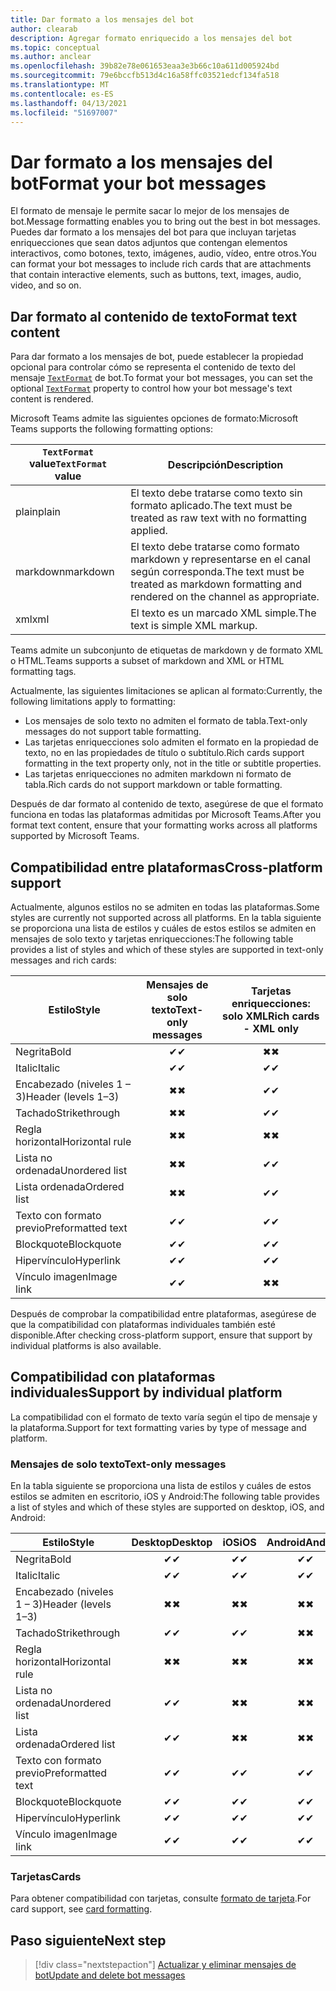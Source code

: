 ```yaml
---
title: Dar formato a los mensajes del bot
author: clearab
description: Agregar formato enriquecido a los mensajes del bot
ms.topic: conceptual
ms.author: anclear
ms.openlocfilehash: 39b82e78e061653eaa3e3b66c10a611d005924bd
ms.sourcegitcommit: 79e6bccfb513d4c16a58ffc03521edcf134fa518
ms.translationtype: MT
ms.contentlocale: es-ES
ms.lasthandoff: 04/13/2021
ms.locfileid: "51697007"
---
```

# <a name="format-your-bot-messages"></a><span data-ttu-id="a0d9a-103">Dar formato a los mensajes del bot</span><span class="sxs-lookup"><span data-stu-id="a0d9a-103">Format your bot messages</span></span>

<span data-ttu-id="a0d9a-104">El formato de mensaje le permite sacar lo mejor de los mensajes de bot.</span><span class="sxs-lookup"><span data-stu-id="a0d9a-104">Message formatting enables you to bring out the best in bot messages.</span></span> <span data-ttu-id="a0d9a-105">Puedes dar formato a los mensajes del bot para que incluyan tarjetas enriquecciones que sean datos adjuntos que contengan elementos interactivos, como botones, texto, imágenes, audio, vídeo, entre otros.</span><span class="sxs-lookup"><span data-stu-id="a0d9a-105">You can format your bot messages to include rich cards that are attachments that contain interactive elements, such as buttons, text, images, audio, video, and so on.</span></span>

## <a name="format-text-content"></a><span data-ttu-id="a0d9a-106">Dar formato al contenido de texto</span><span class="sxs-lookup"><span data-stu-id="a0d9a-106">Format text content</span></span>

<span data-ttu-id="a0d9a-107">Para dar formato a los mensajes de bot, puede establecer la propiedad opcional para controlar cómo se representa el contenido de texto del mensaje [`TextFormat`](/bot-framework/dotnet/bot-builder-dotnet-create-messages#customizing-a-message) de bot.</span><span class="sxs-lookup"><span data-stu-id="a0d9a-107">To format your bot messages, you can set the optional [`TextFormat`](/bot-framework/dotnet/bot-builder-dotnet-create-messages#customizing-a-message) property to control how your bot message's text content is rendered.</span></span>

<span data-ttu-id="a0d9a-108">Microsoft Teams admite las siguientes opciones de formato:</span><span class="sxs-lookup"><span data-stu-id="a0d9a-108">Microsoft Teams supports the following formatting options:</span></span>

| <span data-ttu-id="a0d9a-109">`TextFormat` value</span><span class="sxs-lookup"><span data-stu-id="a0d9a-109">`TextFormat` value</span></span> | <span data-ttu-id="a0d9a-110">Descripción</span><span class="sxs-lookup"><span data-stu-id="a0d9a-110">Description</span></span> |
| --- | --- |
| <span data-ttu-id="a0d9a-111">plain</span><span class="sxs-lookup"><span data-stu-id="a0d9a-111">plain</span></span> | <span data-ttu-id="a0d9a-112">El texto debe tratarse como texto sin formato aplicado.</span><span class="sxs-lookup"><span data-stu-id="a0d9a-112">The text must be treated as raw text with no formatting applied.</span></span>|
| <span data-ttu-id="a0d9a-113">markdown</span><span class="sxs-lookup"><span data-stu-id="a0d9a-113">markdown</span></span> | <span data-ttu-id="a0d9a-114">El texto debe tratarse como formato markdown y representarse en el canal según corresponda.</span><span class="sxs-lookup"><span data-stu-id="a0d9a-114">The text must be treated as markdown formatting and rendered on the channel as appropriate.</span></span> |
| <span data-ttu-id="a0d9a-115">xml</span><span class="sxs-lookup"><span data-stu-id="a0d9a-115">xml</span></span> | <span data-ttu-id="a0d9a-116">El texto es un marcado XML simple.</span><span class="sxs-lookup"><span data-stu-id="a0d9a-116">The text is simple XML markup.</span></span> |

<span data-ttu-id="a0d9a-117">Teams admite un subconjunto de etiquetas de markdown y de formato XML o HTML.</span><span class="sxs-lookup"><span data-stu-id="a0d9a-117">Teams supports a subset of markdown and XML or HTML formatting tags.</span></span>

<span data-ttu-id="a0d9a-118">Actualmente, las siguientes limitaciones se aplican al formato:</span><span class="sxs-lookup"><span data-stu-id="a0d9a-118">Currently, the following limitations apply to formatting:</span></span>

* <span data-ttu-id="a0d9a-119">Los mensajes de solo texto no admiten el formato de tabla.</span><span class="sxs-lookup"><span data-stu-id="a0d9a-119">Text-only messages do not support table formatting.</span></span>
* <span data-ttu-id="a0d9a-120">Las tarjetas enriquecciones solo admiten el formato en la propiedad de texto, no en las propiedades de título o subtítulo.</span><span class="sxs-lookup"><span data-stu-id="a0d9a-120">Rich cards support formatting in the text property only, not in the title or subtitle properties.</span></span>
* <span data-ttu-id="a0d9a-121">Las tarjetas enriquecciones no admiten markdown ni formato de tabla.</span><span class="sxs-lookup"><span data-stu-id="a0d9a-121">Rich cards do not support markdown or table formatting.</span></span>

<span data-ttu-id="a0d9a-122">Después de dar formato al contenido de texto, asegúrese de que el formato funciona en todas las plataformas admitidas por Microsoft Teams.</span><span class="sxs-lookup"><span data-stu-id="a0d9a-122">After you format text content, ensure that your formatting works across all platforms supported by Microsoft Teams.</span></span>

## <a name="cross-platform-support"></a><span data-ttu-id="a0d9a-123">Compatibilidad entre plataformas</span><span class="sxs-lookup"><span data-stu-id="a0d9a-123">Cross-platform support</span></span>

<span data-ttu-id="a0d9a-124">Actualmente, algunos estilos no se admiten en todas las plataformas.</span><span class="sxs-lookup"><span data-stu-id="a0d9a-124">Some styles are currently not supported across all platforms.</span></span> <span data-ttu-id="a0d9a-125">En la tabla siguiente se proporciona una lista de estilos y cuáles de estos estilos se admiten en mensajes de solo texto y tarjetas enriquecciones:</span><span class="sxs-lookup"><span data-stu-id="a0d9a-125">The following table provides a list of styles and which of these styles are supported in text-only messages and rich cards:</span></span>

| <span data-ttu-id="a0d9a-126">Estilo</span><span class="sxs-lookup"><span data-stu-id="a0d9a-126">Style</span></span>                     | <span data-ttu-id="a0d9a-127">Mensajes de solo texto</span><span class="sxs-lookup"><span data-stu-id="a0d9a-127">Text-only messages</span></span> | <span data-ttu-id="a0d9a-128">Tarjetas enriquecciones: solo XML</span><span class="sxs-lookup"><span data-stu-id="a0d9a-128">Rich cards - XML only</span></span> |
| ---                       | :---: | :---: |
| <span data-ttu-id="a0d9a-129">Negrita</span><span class="sxs-lookup"><span data-stu-id="a0d9a-129">Bold</span></span>                      | <span data-ttu-id="a0d9a-130">✔</span><span class="sxs-lookup"><span data-stu-id="a0d9a-130">✔</span></span> | <span data-ttu-id="a0d9a-131">✖</span><span class="sxs-lookup"><span data-stu-id="a0d9a-131">✖</span></span> |
| <span data-ttu-id="a0d9a-132">Italic</span><span class="sxs-lookup"><span data-stu-id="a0d9a-132">Italic</span></span>                    | <span data-ttu-id="a0d9a-133">✔</span><span class="sxs-lookup"><span data-stu-id="a0d9a-133">✔</span></span> | <span data-ttu-id="a0d9a-134">✔</span><span class="sxs-lookup"><span data-stu-id="a0d9a-134">✔</span></span> |
| <span data-ttu-id="a0d9a-135">Encabezado (niveles 1 &ndash; 3)</span><span class="sxs-lookup"><span data-stu-id="a0d9a-135">Header (levels 1&ndash;3)</span></span> | <span data-ttu-id="a0d9a-136">✖</span><span class="sxs-lookup"><span data-stu-id="a0d9a-136">✖</span></span> | <span data-ttu-id="a0d9a-137">✔</span><span class="sxs-lookup"><span data-stu-id="a0d9a-137">✔</span></span> |
| <span data-ttu-id="a0d9a-138">Tachado</span><span class="sxs-lookup"><span data-stu-id="a0d9a-138">Strikethrough</span></span>             | <span data-ttu-id="a0d9a-139">✖</span><span class="sxs-lookup"><span data-stu-id="a0d9a-139">✖</span></span> | <span data-ttu-id="a0d9a-140">✔</span><span class="sxs-lookup"><span data-stu-id="a0d9a-140">✔</span></span> |
| <span data-ttu-id="a0d9a-141">Regla horizontal</span><span class="sxs-lookup"><span data-stu-id="a0d9a-141">Horizontal rule</span></span>           | <span data-ttu-id="a0d9a-142">✖</span><span class="sxs-lookup"><span data-stu-id="a0d9a-142">✖</span></span> | <span data-ttu-id="a0d9a-143">✖</span><span class="sxs-lookup"><span data-stu-id="a0d9a-143">✖</span></span> |
| <span data-ttu-id="a0d9a-144">Lista no ordenada</span><span class="sxs-lookup"><span data-stu-id="a0d9a-144">Unordered list</span></span>            | <span data-ttu-id="a0d9a-145">✖</span><span class="sxs-lookup"><span data-stu-id="a0d9a-145">✖</span></span> | <span data-ttu-id="a0d9a-146">✔</span><span class="sxs-lookup"><span data-stu-id="a0d9a-146">✔</span></span> |
| <span data-ttu-id="a0d9a-147">Lista ordenada</span><span class="sxs-lookup"><span data-stu-id="a0d9a-147">Ordered list</span></span>              | <span data-ttu-id="a0d9a-148">✖</span><span class="sxs-lookup"><span data-stu-id="a0d9a-148">✖</span></span> | <span data-ttu-id="a0d9a-149">✔</span><span class="sxs-lookup"><span data-stu-id="a0d9a-149">✔</span></span> |
| <span data-ttu-id="a0d9a-150">Texto con formato previo</span><span class="sxs-lookup"><span data-stu-id="a0d9a-150">Preformatted text</span></span>         | <span data-ttu-id="a0d9a-151">✔</span><span class="sxs-lookup"><span data-stu-id="a0d9a-151">✔</span></span> | <span data-ttu-id="a0d9a-152">✔</span><span class="sxs-lookup"><span data-stu-id="a0d9a-152">✔</span></span> |
| <span data-ttu-id="a0d9a-153">Blockquote</span><span class="sxs-lookup"><span data-stu-id="a0d9a-153">Blockquote</span></span>                | <span data-ttu-id="a0d9a-154">✔</span><span class="sxs-lookup"><span data-stu-id="a0d9a-154">✔</span></span> | <span data-ttu-id="a0d9a-155">✔</span><span class="sxs-lookup"><span data-stu-id="a0d9a-155">✔</span></span> |
| <span data-ttu-id="a0d9a-156">Hipervínculo</span><span class="sxs-lookup"><span data-stu-id="a0d9a-156">Hyperlink</span></span>                 | <span data-ttu-id="a0d9a-157">✔</span><span class="sxs-lookup"><span data-stu-id="a0d9a-157">✔</span></span> | <span data-ttu-id="a0d9a-158">✔</span><span class="sxs-lookup"><span data-stu-id="a0d9a-158">✔</span></span> |
| <span data-ttu-id="a0d9a-159">Vínculo imagen</span><span class="sxs-lookup"><span data-stu-id="a0d9a-159">Image link</span></span>                | <span data-ttu-id="a0d9a-160">✔</span><span class="sxs-lookup"><span data-stu-id="a0d9a-160">✔</span></span> | <span data-ttu-id="a0d9a-161">✖</span><span class="sxs-lookup"><span data-stu-id="a0d9a-161">✖</span></span> |

<span data-ttu-id="a0d9a-162">Después de comprobar la compatibilidad entre plataformas, asegúrese de que la compatibilidad con plataformas individuales también esté disponible.</span><span class="sxs-lookup"><span data-stu-id="a0d9a-162">After checking cross-platform support, ensure that support by individual platforms is also available.</span></span>

## <a name="support-by-individual-platform"></a><span data-ttu-id="a0d9a-163">Compatibilidad con plataformas individuales</span><span class="sxs-lookup"><span data-stu-id="a0d9a-163">Support by individual platform</span></span>

<span data-ttu-id="a0d9a-164">La compatibilidad con el formato de texto varía según el tipo de mensaje y la plataforma.</span><span class="sxs-lookup"><span data-stu-id="a0d9a-164">Support for text formatting varies by type of message and platform.</span></span>

### <a name="text-only-messages"></a><span data-ttu-id="a0d9a-165">Mensajes de solo texto</span><span class="sxs-lookup"><span data-stu-id="a0d9a-165">Text-only messages</span></span>

<span data-ttu-id="a0d9a-166">En la tabla siguiente se proporciona una lista de estilos y cuáles de estos estilos se admiten en escritorio, iOS y Android:</span><span class="sxs-lookup"><span data-stu-id="a0d9a-166">The following table provides a list of styles and which of these styles are supported on desktop, iOS, and Android:</span></span>

| <span data-ttu-id="a0d9a-167">Estilo</span><span class="sxs-lookup"><span data-stu-id="a0d9a-167">Style</span></span>                     | <span data-ttu-id="a0d9a-168">Desktop</span><span class="sxs-lookup"><span data-stu-id="a0d9a-168">Desktop</span></span> | <span data-ttu-id="a0d9a-169">iOS</span><span class="sxs-lookup"><span data-stu-id="a0d9a-169">iOS</span></span> | <span data-ttu-id="a0d9a-170">Android</span><span class="sxs-lookup"><span data-stu-id="a0d9a-170">Android</span></span> |
| ---                       | :---: | :---: | :---: |
| <span data-ttu-id="a0d9a-171">Negrita</span><span class="sxs-lookup"><span data-stu-id="a0d9a-171">Bold</span></span>                      | <span data-ttu-id="a0d9a-172">✔</span><span class="sxs-lookup"><span data-stu-id="a0d9a-172">✔</span></span> | <span data-ttu-id="a0d9a-173">✔</span><span class="sxs-lookup"><span data-stu-id="a0d9a-173">✔</span></span> | <span data-ttu-id="a0d9a-174">✔</span><span class="sxs-lookup"><span data-stu-id="a0d9a-174">✔</span></span> |
| <span data-ttu-id="a0d9a-175">Italic</span><span class="sxs-lookup"><span data-stu-id="a0d9a-175">Italic</span></span>                    | <span data-ttu-id="a0d9a-176">✔</span><span class="sxs-lookup"><span data-stu-id="a0d9a-176">✔</span></span> | <span data-ttu-id="a0d9a-177">✔</span><span class="sxs-lookup"><span data-stu-id="a0d9a-177">✔</span></span> | <span data-ttu-id="a0d9a-178">✔</span><span class="sxs-lookup"><span data-stu-id="a0d9a-178">✔</span></span> |
| <span data-ttu-id="a0d9a-179">Encabezado (niveles 1 &ndash; 3)</span><span class="sxs-lookup"><span data-stu-id="a0d9a-179">Header (levels 1&ndash;3)</span></span> | <span data-ttu-id="a0d9a-180">✖</span><span class="sxs-lookup"><span data-stu-id="a0d9a-180">✖</span></span> | <span data-ttu-id="a0d9a-181">✖</span><span class="sxs-lookup"><span data-stu-id="a0d9a-181">✖</span></span> | <span data-ttu-id="a0d9a-182">✖</span><span class="sxs-lookup"><span data-stu-id="a0d9a-182">✖</span></span> |
| <span data-ttu-id="a0d9a-183">Tachado</span><span class="sxs-lookup"><span data-stu-id="a0d9a-183">Strikethrough</span></span>             | <span data-ttu-id="a0d9a-184">✔</span><span class="sxs-lookup"><span data-stu-id="a0d9a-184">✔</span></span> | <span data-ttu-id="a0d9a-185">✔</span><span class="sxs-lookup"><span data-stu-id="a0d9a-185">✔</span></span> | <span data-ttu-id="a0d9a-186">✖</span><span class="sxs-lookup"><span data-stu-id="a0d9a-186">✖</span></span> |
| <span data-ttu-id="a0d9a-187">Regla horizontal</span><span class="sxs-lookup"><span data-stu-id="a0d9a-187">Horizontal rule</span></span>           | <span data-ttu-id="a0d9a-188">✖</span><span class="sxs-lookup"><span data-stu-id="a0d9a-188">✖</span></span> | <span data-ttu-id="a0d9a-189">✖</span><span class="sxs-lookup"><span data-stu-id="a0d9a-189">✖</span></span> | <span data-ttu-id="a0d9a-190">✖</span><span class="sxs-lookup"><span data-stu-id="a0d9a-190">✖</span></span> |
| <span data-ttu-id="a0d9a-191">Lista no ordenada</span><span class="sxs-lookup"><span data-stu-id="a0d9a-191">Unordered list</span></span>            | <span data-ttu-id="a0d9a-192">✔</span><span class="sxs-lookup"><span data-stu-id="a0d9a-192">✔</span></span> | <span data-ttu-id="a0d9a-193">✖</span><span class="sxs-lookup"><span data-stu-id="a0d9a-193">✖</span></span> | <span data-ttu-id="a0d9a-194">✖</span><span class="sxs-lookup"><span data-stu-id="a0d9a-194">✖</span></span> |
| <span data-ttu-id="a0d9a-195">Lista ordenada</span><span class="sxs-lookup"><span data-stu-id="a0d9a-195">Ordered list</span></span>              | <span data-ttu-id="a0d9a-196">✔</span><span class="sxs-lookup"><span data-stu-id="a0d9a-196">✔</span></span> | <span data-ttu-id="a0d9a-197">✖</span><span class="sxs-lookup"><span data-stu-id="a0d9a-197">✖</span></span> | <span data-ttu-id="a0d9a-198">✖</span><span class="sxs-lookup"><span data-stu-id="a0d9a-198">✖</span></span> |
| <span data-ttu-id="a0d9a-199">Texto con formato previo</span><span class="sxs-lookup"><span data-stu-id="a0d9a-199">Preformatted text</span></span>         | <span data-ttu-id="a0d9a-200">✔</span><span class="sxs-lookup"><span data-stu-id="a0d9a-200">✔</span></span> | <span data-ttu-id="a0d9a-201">✔</span><span class="sxs-lookup"><span data-stu-id="a0d9a-201">✔</span></span> | <span data-ttu-id="a0d9a-202">✔</span><span class="sxs-lookup"><span data-stu-id="a0d9a-202">✔</span></span> |
| <span data-ttu-id="a0d9a-203">Blockquote</span><span class="sxs-lookup"><span data-stu-id="a0d9a-203">Blockquote</span></span>                | <span data-ttu-id="a0d9a-204">✔</span><span class="sxs-lookup"><span data-stu-id="a0d9a-204">✔</span></span> | <span data-ttu-id="a0d9a-205">✔</span><span class="sxs-lookup"><span data-stu-id="a0d9a-205">✔</span></span> | <span data-ttu-id="a0d9a-206">✔</span><span class="sxs-lookup"><span data-stu-id="a0d9a-206">✔</span></span> |
| <span data-ttu-id="a0d9a-207">Hipervínculo</span><span class="sxs-lookup"><span data-stu-id="a0d9a-207">Hyperlink</span></span>                 | <span data-ttu-id="a0d9a-208">✔</span><span class="sxs-lookup"><span data-stu-id="a0d9a-208">✔</span></span> | <span data-ttu-id="a0d9a-209">✔</span><span class="sxs-lookup"><span data-stu-id="a0d9a-209">✔</span></span> | <span data-ttu-id="a0d9a-210">✔</span><span class="sxs-lookup"><span data-stu-id="a0d9a-210">✔</span></span> |
| <span data-ttu-id="a0d9a-211">Vínculo imagen</span><span class="sxs-lookup"><span data-stu-id="a0d9a-211">Image link</span></span>                | <span data-ttu-id="a0d9a-212">✔</span><span class="sxs-lookup"><span data-stu-id="a0d9a-212">✔</span></span> | <span data-ttu-id="a0d9a-213">✔</span><span class="sxs-lookup"><span data-stu-id="a0d9a-213">✔</span></span> | <span data-ttu-id="a0d9a-214">✔</span><span class="sxs-lookup"><span data-stu-id="a0d9a-214">✔</span></span> |

### <a name="cards"></a><span data-ttu-id="a0d9a-215">Tarjetas</span><span class="sxs-lookup"><span data-stu-id="a0d9a-215">Cards</span></span>

<span data-ttu-id="a0d9a-216">Para obtener compatibilidad con tarjetas, consulte [formato de tarjeta](~/task-modules-and-cards/cards/cards-format.md).</span><span class="sxs-lookup"><span data-stu-id="a0d9a-216">For card support, see [card formatting](~/task-modules-and-cards/cards/cards-format.md).</span></span>

## <a name="next-step"></a><span data-ttu-id="a0d9a-217">Paso siguiente</span><span class="sxs-lookup"><span data-stu-id="a0d9a-217">Next step</span></span>

> [!div class="nextstepaction"]
> [<span data-ttu-id="a0d9a-218">Actualizar y eliminar mensajes de bot</span><span class="sxs-lookup"><span data-stu-id="a0d9a-218">Update and delete bot messages</span></span>](~/bots/how-to/update-and-delete-bot-messages.md)
